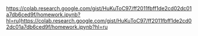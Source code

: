 https://colab.research.google.com/gist/HuKuToC97/ff2011fbff1de2cd02dc01a7db6ced9f/homework.ipynb?hl=ru)https://colab.research.google.com/gist/HuKuToC97/ff2011fbff1de2cd02dc01a7db6ced9f/homework.ipynb?hl=ru

